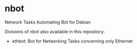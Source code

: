 # nbot
Network Tasks Automating Bot for Debian

Divisions of nbot also available in this repository:
- ethbot: Bot for Networking Tasks concerning only Ethernet
